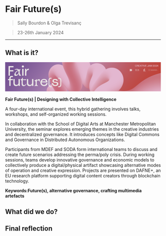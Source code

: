 # **Fair Future(s)**

> Sally Bourdon & Olga Trevisanç

> 23-26th January 2024

---

## What is it?

![](../images/Fair%20Future/intro.png)

**Fair Future(s) | Designing with Collective Intelligence**

A four-day international event, this hybrid gathering involves talks, workshops, and self-organized working sessions.

In collaboration with the School of Digital Arts at Manchester Metropolitan University, the seminar explores emerging themes in the creative industries and decentralized governance. It introduces concepts like Digital Commons and Governance in Distributed Autonomous Organizations.

Participants from MDEF and SODA form international teams to discuss and create future scenarios addressing the perma/poly crisis. During working sessions, teams develop innovative governance and economic models to collectively produce a digital/physical artifact showcasing alternative modes of operation and creative expression. Projects are presented on DAFNE+, an EU research platform supporting digital content creators through blockchain technology.

**Keywords:Future(s), alternative governance, crafting multimedia artefacts**


## What did we do?


## Final reflection